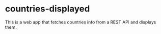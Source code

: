 # countries-displayed
This is a web app that fetches countries info from a REST API and displays them.
